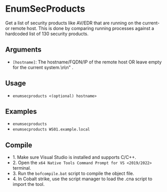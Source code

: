 # EnumSecProducts
Get a list of security products like AV/EDR that are running on the current- or remote host. This is done by comparing running processes against a hardcoded list of 130 security products.

## Arguments
* `[hostname]`: The hostname/FQDN/IP of the remote host OR leave empty for the current system.\n\n" .

## Usage
* `enumsecproducts <(optional) hostname>`

## Examples
* `enumsecproducts`
* `enumsecproducts WS01.example.local`

## Compile
- 1\. Make sure Visual Studio is installed and supports C/C++.
- 2\. Open the `x64 Native Tools Command Prompt for VS <2019/2022>` terminal.
- 3\. Run the `bofcompile.bat` script to compile the object file. 
- 4\. In Cobalt strike, use the script manager to load the .cna script to import the tool. 

